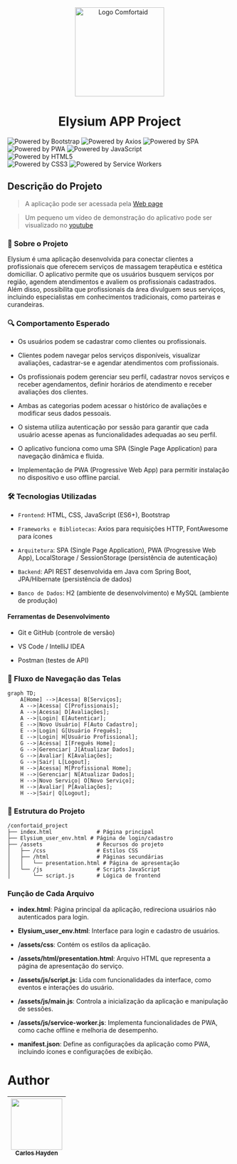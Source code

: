 <div align="center">
<img src="./assets/img/LogoComfortAid-removebg500.png" alt="Logo Comfortaid" width="200">
</div>


<h1 align="center"> Elysium APP Project </h1>

![Powered by Bootstrap](https://img.shields.io/badge/Powered_by-Bootstrap-7952B3?style=for-the-badge&logo=bootstrap&logoColor=white)
![Powered by Axios](https://img.shields.io/badge/Powered_by-Axios-671ddf?style=for-the-badge)
![Powered by SPA](https://img.shields.io/badge/Powered_by-SPA-blue?style=for-the-badge)  
![Powered by PWA](https://img.shields.io/badge/Powered_by-PWA-5a0fc8?style=for-the-badge)
![Powered by JavaScript](https://img.shields.io/badge/Powered_by-JavaScript-F7DF1E?style=for-the-badge&logo=javascript&logoColor=black)  
![Powered by HTML5](https://img.shields.io/badge/Powered_by-HTML5-E34F26?style=for-the-badge&logo=html5&logoColor=white)  
![Powered by CSS3](https://img.shields.io/badge/Powered_by-CSS3-1572B6?style=for-the-badge&logo=css3&logoColor=white)
![Powered by Service Workers](https://img.shields.io/badge/Powered_by-Service_Workers-008080?style=for-the-badge)

## Descrição do Projeto

> A aplicação pode ser acessada pela [Web page](https://junhaumhayden.github.io/Elysium_APP_Project/)

> Um pequeno um vídeo de demonstração do aplicativo pode ser visualizado no [youtube](https://youtu.be/bbU-9l1c2Ss)

### 📌 Sobre o Projeto

Elysium é uma aplicação desenvolvida para conectar clientes a profissionais que oferecem serviços de massagem terapêutica e estética domiciliar. O aplicativo permite que os usuários busquem serviços por região, agendem atendimentos e avaliem os profissionais cadastrados. Além disso, possibilita que profissionais da área divulguem seus serviços, incluindo especialistas em conhecimentos tradicionais, como parteiras e curandeiras.

### 🔍 Comportamento Esperado

- Os usuários podem se cadastrar como clientes ou profissionais.

- Clientes podem navegar pelos serviços disponíveis, visualizar avaliações, cadastrar-se e agendar atendimentos com profissionais.

- Os profissionais podem gerenciar seu perfil, cadastrar novos serviços e receber agendamentos, definir horários de atendimento e receber avaliações dos clientes.

- Ambas as categorias podem acessar o histórico de avaliações e modificar seus dados pessoais.

- O sistema utiliza autenticação por sessão para garantir que cada usuário acesse apenas as funcionalidades adequadas ao seu perfil.

- O aplicativo funciona como uma SPA (Single Page Application) para navegação dinâmica e fluida.

- Implementação de PWA (Progressive Web App) para permitir instalação no dispositivo e uso offline parcial.

### 🛠️ Tecnologias Utilizadas

- `Frontend`: HTML, CSS, JavaScript (ES6+), Bootstrap

- `Frameworks e Bibliotecas`: Axios para requisições HTTP, FontAwesome para ícones

- `Arquitetura`: SPA (Single Page Application), PWA (Progressive Web App), LocalStorage / SessionStorage (persistência de autenticação)

- `Backend`: API REST desenvolvida em Java com Spring Boot, JPA/Hibernate (persistência de dados)

- `Banco de Dados`: H2 (ambiente de desenvolvimento) e MySQL (ambiente de produção)

#### Ferramentas de Desenvolvimento

- Git e GitHub (controle de versão)

- VS Code / IntelliJ IDEA

- Postman (testes de API)

###  🔀 Fluxo de Navegação das Telas
``` mermaid
graph TD;
    A[Home] -->|Acessa| B[Serviços];
    A -->|Acessa| C[Profissionais];
    A -->|Acessa| D[Avaliações];
    A -->|Login| E[Autenticar];
    E -->|Novo Usuário| F[Auto Cadastro];
    E -->|Login| G[Usuário Freguês];
    E -->|Login| H[Usuário Profissional];
    G -->|Acessa| I[Freguês Home];
    G -->|Gerenciar| J[Atualizar Dados];
    G -->|Avaliar| K[Avaliações];
    G -->|Sair| L[Logout];
    H -->|Acessa| M[Profissional Home];
    H -->|Gerenciar| N[Atualizar Dados];
    H -->|Novo Serviço| O[Novo Serviço];
    H -->|Avaliar| P[Avaliações];
    H -->|Sair| Q[Logout];
```


### 📂 Estrutura do Projeto
```
/confortaid_project
├── index.html              # Página principal
├── Elysium_user_env.html # Página de login/cadastro
├── /assets                 # Recursos do projeto
│   ├── /css                # Estilos CSS
│   ├── /html               # Páginas secundárias
│   │   └── presentation.html # Página de apresentação
│   └── /js                 # Scripts JavaScript
│       └── script.js       # Lógica de frontend
```


### Função de Cada Arquivo


- **index.html**: Página principal da aplicação, redireciona usuários não autenticados para login.

- **Elysium_user_env.html**: Interface para login e cadastro de usuários.

- **/assets/css**: Contém os estilos da aplicação.

- **/assets/html/presentation.html**: Arquivo HTML que representa a página de apresentação do serviço.

- **/assets/js/script.js**: Lida com funcionalidades da interface, como eventos e interações do usuário.

- **/assets/js/main.js**: Controla a inicialização da aplicação e manipulação de sessões.

- **/assets/js/service-worker.js**: Implementa funcionalidades de PWA, como cache offline e melhoria de desempenho.

- **manifest.json**: Define as configurações da aplicação como PWA, incluindo ícones e configurações de exibição.


# Author

| [<img src="https://avatars.githubusercontent.com/u/79289647?v=4" width=115><br><sub>Carlos Hayden</sub>](https://github.com/JunhaumHayden) |
| :---: |
